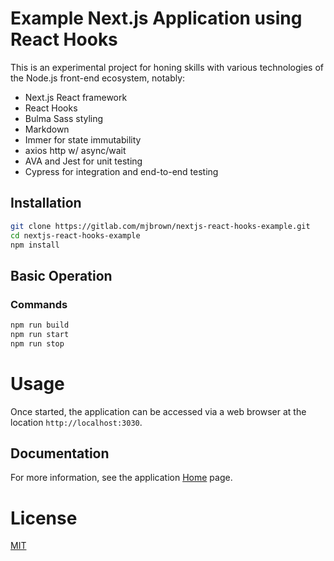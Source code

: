# Example Next.js Application using React Hooks


This is an experimental project for honing skills with various technologies of the Node.js front-end ecosystem, notably:

- Next.js React framework
- React Hooks
- Bulma Sass styling
- Markdown
- Immer for state immutability
- axios http w/ async/wait
- AVA and Jest for unit testing
- Cypress for integration and end-to-end testing

## Installation

```bash
git clone https://gitlab.com/mjbrown/nextjs-react-hooks-example.git
cd nextjs-react-hooks-example
npm install
```

## Basic Operation

### Commands

```bash
npm run build
npm run start
npm run stop
```

# Usage

Once started, the application can be accessed via a web browser at the location `http://localhost:3030`.

## Documentation

For more information, see the application [Home](./public/index.md) page.

# License

[MIT](./LICENSE)
